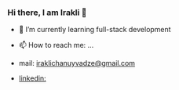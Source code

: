 ### Hi there, I am Irakli 👋

- 🌱 I’m currently learning full-stack development

- 📫 How to reach me: ...

- mail: iraklichanuyvadze@gmail.com

- [linkedin:](https://www.linkedin.com/in/iraklichano/)

<!--
**IrakliChanukvadze/IrakliChanukvadze** is a ✨ _special_ ✨ repository because its `README.md` (this file) appears on your GitHub profile.

Here are some ideas to get you started:

- 🔭 I’m currently working on ...

- 👯 I’m looking to collaborate on ...

-->
